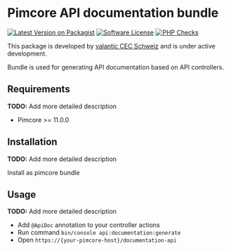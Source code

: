 # Pimcore API documentation bundle

[![Latest Version on Packagist](https://img.shields.io/packagist/v/valantic/pimcore-api-documentation.svg?style=flat-square)](https://packagist.org/packages/valantic/pimcore-api-documentation)
[![Software License](https://img.shields.io/badge/license-MIT-brightgreen.svg?style=flat-square)](LICENSE.md)
[![PHP Checks](https://github.com/valantic/pimcore-api-documentation/actions/workflows/php.yml/badge.svg)](https://github.com/valantic/pimcore-api-documentation/actions/workflows/php.yml)

This package is developed by [valantic CEC Schweiz](https://www.valantic.com/en/services/digital-business/) and is under active development.

Bundle is used for generating API documentation based on API controllers.

## Requirements

**TODO:** Add more detailed description

- Pimcore >= 11.0.0

## Installation

**TODO:** Add more detailed description

Install as pimcore bundle

## Usage

**TODO:** Add more detailed description

- Add `@ApiDoc` annotation to your controller actions
- Run command `bin/console api:documentation:generate`
- Open `https://{your-pimcore-host}/documentation-api`
